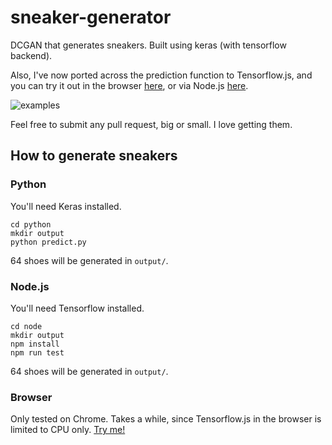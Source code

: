# sneaker-generator

DCGAN that generates sneakers. Built using keras (with tensorflow backend).

Also, I've now ported across the prediction function to Tensorflow.js, and you can try it out in the browser [here](https://98mprice.github.io/sneaker-generator/), or via Node.js [here](node/predict.js).

![examples](https://i.imgur.com/w4kscBP.png)

Feel free to submit any pull request, big or small. I love getting them.

## How to generate sneakers

### Python

You'll need Keras installed.

```
cd python
mkdir output
python predict.py
```

64 shoes will be generated in `output/`.

### Node.js

You'll need Tensorflow installed.

```
cd node
mkdir output
npm install
npm run test
```

64 shoes will be generated in `output/`.

### Browser

Only tested on Chrome. Takes a while, since Tensorflow.js in the browser is limited to CPU only.
[Try me!](https://98mprice.github.io/sneaker-generator/)
